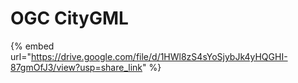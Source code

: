 # OGC CityGML

{% embed url="https://drive.google.com/file/d/1HWl8zS4sYoSjybJk4yHQGHI-87gmOfJ3/view?usp=share_link" %}
